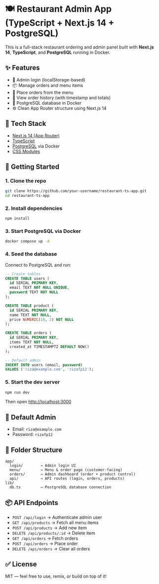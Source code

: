 # 🍽️ Restaurant Admin App (TypeScript + Next.js 14 + PostgreSQL)

This is a full-stack restaurant ordering and admin panel built with **Next.js 14**, **TypeScript**, and **PostgreSQL** running in Docker.

## ✨ Features

- 🔐 Admin login (localStorage-based)
- 📦 Manage orders and menu items
- 🍔 Place orders from the menu
- 🧾 View order history (with timestamp and totals)
- 🐘 PostgreSQL database in Docker
- ⚙️ Clean App Router structure using Next.js 14

## 🧰 Tech Stack

- [Next.js 14 (App Router)](https://nextjs.org)
- [TypeScript](https://www.typescriptlang.org/)
- [PostgreSQL](https://www.postgresql.org/) via Docker
- [CSS Modules](https://nextjs.org/docs/app/building-your-application/styling/css-modules)

## 🚀 Getting Started

### 1. Clone the repo

```bash
git clone https://github.com/your-username/restaurant-ts-app.git
cd restaurant-ts-app
```

### 2. Install dependencies

```bash
npm install
```

### 3. Start PostgreSQL via Docker

```bash
docker compose up -d
```

### 4. Seed the database

Connect to PostgreSQL and run:

```sql
-- Create tables
CREATE TABLE users (
  id SERIAL PRIMARY KEY,
  email TEXT NOT NULL UNIQUE,
  password TEXT NOT NULL
);

CREATE TABLE product (
  id SERIAL PRIMARY KEY,
  name TEXT NOT NULL,
  price NUMERIC(10, 2) NOT NULL
);

CREATE TABLE orders (
  id SERIAL PRIMARY KEY,
  items TEXT NOT NULL,
  created_at TIMESTAMPTZ DEFAULT NOW()
);

-- Default admin
INSERT INTO users (email, password)
VALUES ('riza@example.com', 'rizafp12');
```

### 5. Start the dev server

```bash
npm run dev
```

Then open [http://localhost:3000](http://localhost:3000)

## 🔑 Default Admin

- Email: `riza@example.com`
- Password: `rizafp12`

## 📁 Folder Structure

```
app/
  login/        → Admin login UI
  menu/         → Menu & order page (customer-facing)
  orders/       → Admin dashboard (order + product control)
  api/          → API routes (login, orders, products)
lib/
  db.ts         → PostgreSQL database connection
```

## 📦 API Endpoints

- `POST /api/login` → Authenticate admin user
- `GET /api/products` → Fetch all menu items
- `POST /api/products` → Add new item
- `DELETE /api/products/:id` → Delete item
- `GET /api/orders` → Fetch orders
- `POST /api/orders` → Place order
- `DELETE /api/orders` → Clear all orders

## ✅ License

MIT — feel free to use, remix, or build on top of it!
